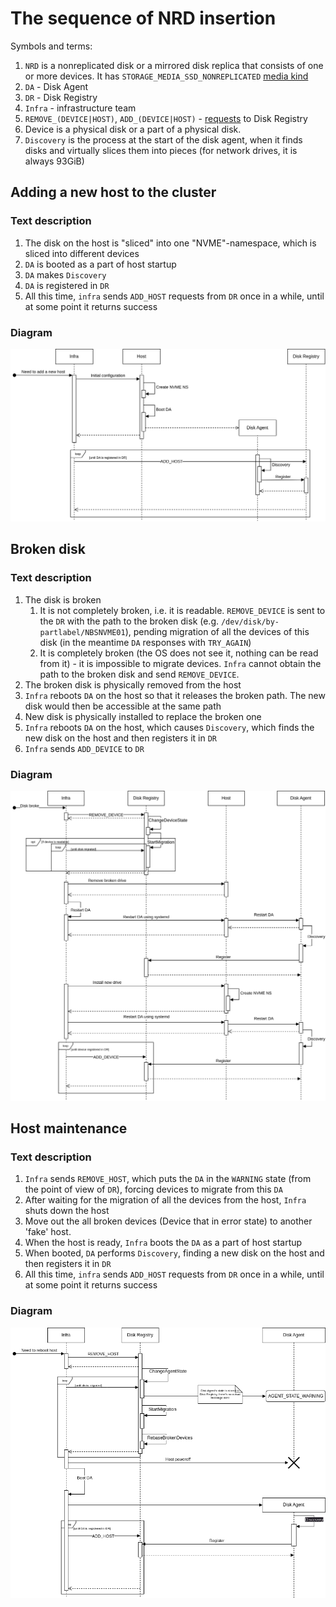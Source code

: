 # The sequence of NRD insertion

Symbols and terms:

1. `NRD` is a nonreplicated disk or a mirrored disk replica that consists of one or more devices. It has `STORAGE_MEDIA_SSD_NONREPLICATED` [media kind](https://github.com/ydb-platform/nbs/blob/main/cloud/storage/core/protos/media.proto#L16)
1. `DA` - Disk Agent
1. `DR` - Disk Registry
1. `Infra` - infrastructure team
1. `REMOVE_(DEVICE|HOST)`, `ADD_(DEVICE|HOST)` - [requests](https://github.com/ydb-platform/nbs/blob/281d5149a922c25106cffe47ef341c172df6cafa/cloud/blockstore/public/api/protos/cms.proto ) to Disk Registry
1. Device is a physical disk or a part of a physical disk.
1. `Discovery` is the process at the start of the disk agent, when it finds disks and virtually slices them into pieces (for network drives, it is always 93GiB)

## Adding a new host to the cluster

### Text description

1. The disk on the host is "sliced" into one "NVME"-namespace, which is sliced into different devices
1. `DA` is booted as a part of host startup
1. `DA` makes `Discovery`
1. `DA` is registered in `DR`
1. All this time, `infra` sends `ADD_HOST` requests from `DR` once in a while, until at some point it returns success

### Diagram

![Sequence diagram for the case of entering a new host](media/new-host.png)

## Broken disk

### Text description

1. The disk is broken
    1. It is not completely broken, i.e. it is readable. `REMOVE_DEVICE` is sent to the `DR` with the path to the broken disk (e.g. `/dev/disk/by-partlabel/NBSNVME01`), pending migration of all the devices of this disk (in the meantime `DA` responses with `TRY_AGAIN`)
    1. It is completely broken (the OS does not see it, nothing can be read from it) - it is impossible to migrate devices. `Infra` cannot obtain the path to the broken disk and send `REMOVE_DEVICE`.
1. The broken disk is physically removed from the host
1. `Infra` reboots `DA` on the host so that it releases the broken path. The new disk would then be accessible at the same path
1. New disk is physically installed to replace the broken one
1. `Infra` reboots `DA` on the host, which causes `Discovery`, which finds the new disk on the host and then registers it in `DR`
1. `Infra` sends `ADD_DEVICE` to `DR`

### Diagram

![Sequence diagram for replacing a broken disk](media/broken-disk.png)

## Host maintenance

### Text description

1. `Infra` sends `REMOVE_HOST`, which puts the `DA` in the `WARNING` state (from the point of view of `DR`), forcing devices to migrate from this `DA`
1. After waiting for the migration of all the devices from the host, `Infra` shuts down the host
1. Move out the all broken devices (Device that in error state) to another 'fake' host.
1. When the host is ready, `Infra` boots the `DA` as a part of host startup
1. When booted, `DA` performs `Discovery`, finding a new disk on the host and then registers it in `DR`
1. All this time, `infra` sends `ADD_HOST` requests from `DR` once in a while, until at some point it returns success

### Diagram

![Sequence diagram for host maintenance](media/host-maintenance.png)
